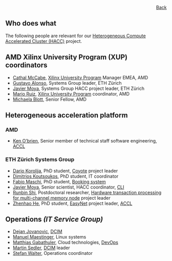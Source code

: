 <div id="readme" class="Box-body readme blob js-code-block-container">
<article class="markdown-body entry-content p-3 p-md-6" itemprop="text">
<p align="right">
<a href="https://github.com/fpgasystems/hacc#sections">Back</a>
</p>

# Who does what
The following people are relevant for our [Heterogeneous Compute Accelerated Cluster (HACC)](https://www.amd-haccs.io) project.

## AMD Xilinx University Program (XUP) coordinators
* [Cathal McCabe](https://www.linkedin.com/in/cathalmccabe/), [Xilinx University Program](https://www.xilinx.com/support/university/XUP-HACC.html) Manager EMEA, AMD
* [Gustavo Alonso](https://systems.ethz.ch/people/profile.gustavo-alonso.html), Systems Group leader, ETH Zürich 
* [Javier Moya](https://systems.ethz.ch/people/profile.Mjk5NjU5.TGlzdC8zODkxLDEyOTU2NDI2OTI=.html), Systems Group HACC project leader, ETH Zürich 
* [Mario Ruiz](https://www.linkedin.com/in/mario-ruiz-noguera/), [Xilinx University Program](https://www.xilinx.com/support/university/XUP-HACC.html) coordinator, AMD
* [Michaela Blott](https://www.linkedin.com/in/michaelablott/?originalSubdomain=ie), Senior Fellow, AMD

## Heterogeneous acceleration platform 
### AMD
* [Ken O’brien](https://www.linkedin.com/in/ken-o-brien-338807185/?originalSubdomain=ie), Senior member of technical staff software engineering, [ACCL](./applications.md#accl-accelerated-collective-communication-library)

### ETH Zürich Systems Group
* [Dario Korolija](https://systems.ethz.ch/people/profile.MjUyNDEz.TGlzdC8zODg4LDEyOTU2NDI2OTI=.html), PhD student, [Coyote](./applications.md#coyote) project leader
* [Dimitrios Koutsoukos](https://systems.ethz.ch/people/profile.MjM5MDk0.TGlzdC8zODg4LDEyOTU2NDI2OTI=.html), PhD student, IT coordinator
* [Fabio Maschi](https://systems.ethz.ch/people/profile.MjU0MTQy.TGlzdC8zODg4LDEyOTU2NDI2OTI=.html), PhD student, [Booking system](./booking-system.md#booking-system)
* [Javier Moya](https://systems.ethz.ch/people/profile.Mjk5NjU5.TGlzdC8zODkxLDEyOTU2NDI2OTI=.html), Senior scientist, HACC coordinator, [CLI](./applications.md#cli) 
* [Runbin Shi](https://systems.ethz.ch/people/profile.Mjg2NjY4.TGlzdC8zODg5LDEyOTU2NDI2OTI=.html), Postdoctoral researcher, [Hardware transaction processing for multi-channel memory node](./applications.md#hardware-transaction-processing-for-multi-channel-memory-node) project leader
* [Zhenhao He](https://systems.ethz.ch/people/profile.MjMxODkz.TGlzdC8zODg4LDEyOTU2NDI2OTI=.html), PhD student, [EasyNet](./applications.md#easynet-100-gbe-network-for-hls) project leader, [ACCL](./applications.md#accl-accelerated-collective-communication-library)

## Operations *(IT Service Group)*
* [Dejan Jovanovic](https://www.isg.inf.ethz.ch/Main/DejanJovanovic), [DCIM](./vocabulary.md#dcim)
* [Manuel Maestinger](https://www.isg.inf.ethz.ch/Main/ManuelMaestinger), Linux systems
* [Matthias Gabathuler](https://www.isg.inf.ethz.ch/Main/MatthiasGabathuler), Cloud technologies, [DevOps](./vocabulary.md#devops)
* [Martin Sedler](https://www.isg.inf.ethz.ch/Main/MartinSedler), [DCIM](./vocabulary.md#dcim) leader
* [Stefan Walter](https://www.isg.inf.ethz.ch/Main/StefanWalter), Operations coordinator





